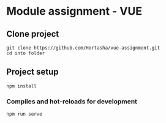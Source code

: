 # Module assignment - VUE

## Clone project
```
git clone https://github.com/Hortasha/vue-assignment.git
cd into folder
```

## Project setup
```
npm install
```

### Compiles and hot-reloads for development
```
npm run serve
```
